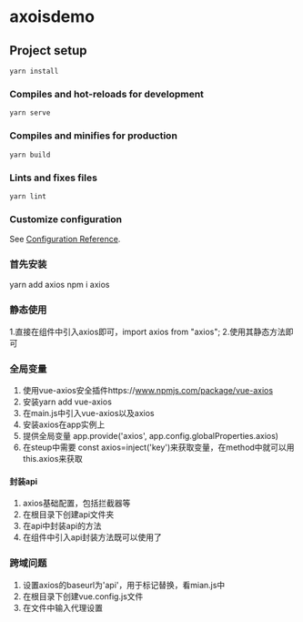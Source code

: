 # axoisdemo

## Project setup
```
yarn install
```

### Compiles and hot-reloads for development
```
yarn serve
```

### Compiles and minifies for production
```
yarn build
```

### Lints and fixes files
```
yarn lint
```

### Customize configuration
See [Configuration Reference](https://cli.vuejs.org/config/).

### 首先安装
yarn add axios
npm i axios

### 静态使用
1.直接在组件中引入axios即可，import axios from "axios";
2.使用其静态方法即可

### 全局变量
1. 使用vue-axios安全插件https://www.npmjs.com/package/vue-axios
2. 安装yarn add vue-axios
3. 在main.js中引入vue-axios以及axios
4. 安装axios在app实例上
5. 提供全局变量 app.provide('axios', app.config.globalProperties.axios)
6. 在steup中需要 const axios=inject('key')来获取变量，在method中就可以用this.axios来获取
#### 封装api
1. axios基础配置，包括拦截器等
2. 在根目录下创建api文件夹
3. 在api中封装api的方法
4. 在组件中引入api封装方法既可以使用了

### 跨域问题
1. 设置axios的baseurl为'api'，用于标记替换，看mian.js中
2. 在根目录下创建vue.config.js文件
3. 在文件中输入代理设置
